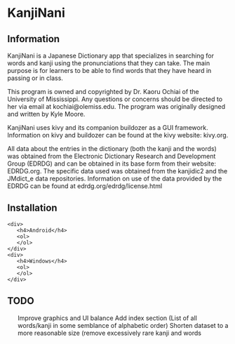 # KanjiNani
<div>
    <h2>Information</h2>
    <p>
    KanjiNani is a Japanese Dictionary app that specializes in searching for words
    and kanji using the pronunciations that they can take. The main purpose is for
    learners to be able to find words that they have heard in passing or in class.
    </p>
    <p>
    This program is owned and copyrighted by Dr. Kaoru Ochiai of the University of
    Mississippi. Any questions or concerns should be directed to her via email at
    kochiai@olemiss.edu. The program was originally designed and written by Kyle
    Moore.
    </p>
    <p>
    KanjiNani uses kivy and its companion buildozer as a GUI framework. Information
    on kivy and buildozer can be found at the kivy website: kivy.org.
    </p>
    <p>
    All data about the entries in the dictionary (both the kanji and the words)
    was obtained from the Electronic Dictionary Research and Development Group
    (EDRDG) and can be obtained in its base form from their website: EDRDG.org.
    The specific data used was obtained from the kanjidic2 and the JMdict_e data
    repositories. Information on use of the data provided by the EDRDG can be found
    at edrdg.org/edrdg/license.html
    </p>
</div>

<div>
    <h2>Installation</h2>

    <div>
       <h4>Android</h4>
       <ol>
       </ol>
    </div>
    <div>
       <h4>Windows</h4>
       <ol>
       </ol>
    </div>
</div>

<div>
    <h2>TODO</h2>
    <ul>
       <le>Improve graphics and UI balance</le>
       <le>Add index section (List of all words/kanji in some semblance
       of alphabetic order)
       </le>
       <le>Shorten dataset to a more reasonable size (remove excessively
       rare kanji and words
       </le>
    </ul>
</div>

